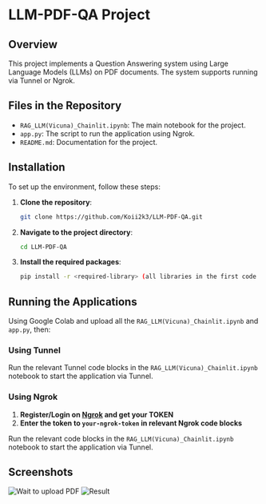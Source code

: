 # LLM-PDF-QA Project

## Overview
This project implements a Question Answering system using Large Language Models (LLMs) on PDF documents. The system supports running via Tunnel or Ngrok.

## Files in the Repository
- `RAG_LLM(Vicuna)_Chainlit.ipynb`: The main notebook for the project.
- `app.py`: The script to run the application using Ngrok.
- `README.md`: Documentation for the project.

## Installation
To set up the environment, follow these steps:
1. **Clone the repository**:
    ```bash
    git clone https://github.com/Koii2k3/LLM-PDF-QA.git
    ```

2. **Navigate to the project directory**:
    ```bash
    cd LLM-PDF-QA
    ```

3. **Install the required packages**:
    ```bash
    pip install -r <required-library> (all libraries in the first code block in RAG_LLM(Vicuna)_Chainlit.ipynb file)
    ```

## Running the Applications
Using Google Colab and upload all the `RAG_LLM(Vicuna)_Chainlit.ipynb` and `app.py`, then:
### Using Tunnel
Run the relevant Tunnel code blocks in the `RAG_LLM(Vicuna)_Chainlit.ipynb` notebook to start the application via Tunnel.
### Using Ngrok
1. **Register/Login on [Ngrok](https://ngrok.com/) and get your TOKEN**
2. **Enter the token to `your-ngrok-token` in relevant Ngrok code blocks**

Run the relevant code blocks in the `RAG_LLM(Vicuna)_Chainlit.ipynb` notebook to start the application via Tunnel.

## Screenshots
![Wait to upload PDF](./data/1.png)
![Result](./data/2.png)
